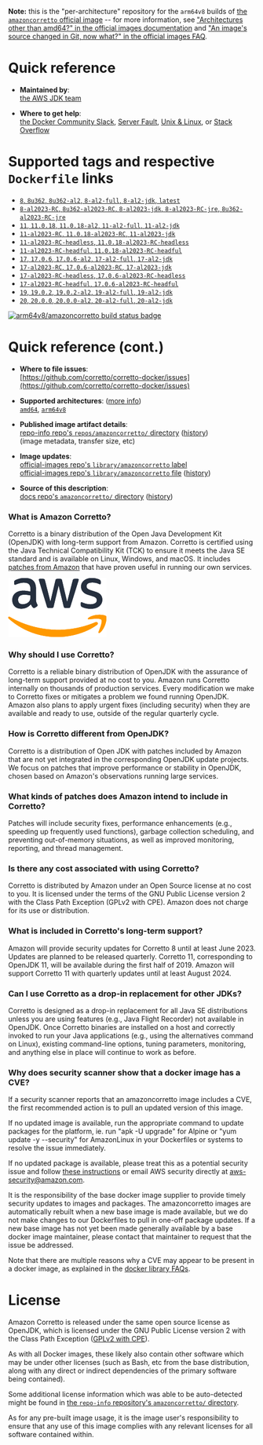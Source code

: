 <!--

********************************************************************************

WARNING:

    DO NOT EDIT "amazoncorretto/README.md"

    IT IS AUTO-GENERATED

    (from the other files in "amazoncorretto/" combined with a set of templates)

********************************************************************************

-->

**Note:** this is the "per-architecture" repository for the `arm64v8` builds of [the `amazoncorretto` official image](https://hub.docker.com/_/amazoncorretto) -- for more information, see ["Architectures other than amd64?" in the official images documentation](https://github.com/docker-library/official-images#architectures-other-than-amd64) and ["An image's source changed in Git, now what?" in the official images FAQ](https://github.com/docker-library/faq#an-images-source-changed-in-git-now-what).

# Quick reference

-	**Maintained by**:  
	[the AWS JDK team](https://github.com/corretto/corretto-docker)

-	**Where to get help**:  
	[the Docker Community Slack](https://dockr.ly/comm-slack), [Server Fault](https://serverfault.com/help/on-topic), [Unix & Linux](https://unix.stackexchange.com/help/on-topic), or [Stack Overflow](https://stackoverflow.com/help/on-topic)

# Supported tags and respective `Dockerfile` links

-	[`8`, `8u362`, `8u362-al2`, `8-al2-full`, `8-al2-jdk`, `latest`](https://github.com/corretto/corretto-docker/blob/89f3ffd0116c0ade71636d8084a6e4163467e89f/8/jdk/al2/Dockerfile)
-	[`8-al2023-RC`, `8u362-al2023-RC`, `8-al2023-jdk`, `8-al2023-RC-jre`, `8u362-al2023-RC-jre`](https://github.com/corretto/corretto-docker/blob/89f3ffd0116c0ade71636d8084a6e4163467e89f/8/jdk/al2023/Dockerfile)
-	[`11`, `11.0.18`, `11.0.18-al2`, `11-al2-full`, `11-al2-jdk`](https://github.com/corretto/corretto-docker/blob/89f3ffd0116c0ade71636d8084a6e4163467e89f/11/jdk/al2/Dockerfile)
-	[`11-al2023-RC`, `11.0.18-al2023-RC`, `11-al2023-jdk`](https://github.com/corretto/corretto-docker/blob/89f3ffd0116c0ade71636d8084a6e4163467e89f/11/jdk/al2023/Dockerfile)
-	[`11-al2023-RC-headless`, `11.0.18-al2023-RC-headless`](https://github.com/corretto/corretto-docker/blob/89f3ffd0116c0ade71636d8084a6e4163467e89f/11/headless/al2023/Dockerfile)
-	[`11-al2023-RC-headful`, `11.0.18-al2023-RC-headful`](https://github.com/corretto/corretto-docker/blob/89f3ffd0116c0ade71636d8084a6e4163467e89f/11/headful/al2023/Dockerfile)
-	[`17`, `17.0.6`, `17.0.6-al2`, `17-al2-full`, `17-al2-jdk`](https://github.com/corretto/corretto-docker/blob/89f3ffd0116c0ade71636d8084a6e4163467e89f/17/jdk/al2/Dockerfile)
-	[`17-al2023-RC`, `17.0.6-al2023-RC`, `17-al2023-jdk`](https://github.com/corretto/corretto-docker/blob/89f3ffd0116c0ade71636d8084a6e4163467e89f/17/jdk/al2023/Dockerfile)
-	[`17-al2023-RC-headless`, `17.0.6-al2023-RC-headless`](https://github.com/corretto/corretto-docker/blob/89f3ffd0116c0ade71636d8084a6e4163467e89f/17/headless/al2023/Dockerfile)
-	[`17-al2023-RC-headful`, `17.0.6-al2023-RC-headful`](https://github.com/corretto/corretto-docker/blob/89f3ffd0116c0ade71636d8084a6e4163467e89f/17/headful/al2023/Dockerfile)
-	[`19`, `19.0.2`, `19.0.2-al2`, `19-al2-full`, `19-al2-jdk`](https://github.com/corretto/corretto-docker/blob/89f3ffd0116c0ade71636d8084a6e4163467e89f/19/jdk/al2/Dockerfile)
-	[`20`, `20.0.0`, `20.0.0-al2`, `20-al2-full`, `20-al2-jdk`](https://github.com/corretto/corretto-docker/blob/89f3ffd0116c0ade71636d8084a6e4163467e89f/20/jdk/al2/Dockerfile)

[![arm64v8/amazoncorretto build status badge](https://img.shields.io/jenkins/s/https/doi-janky.infosiftr.net/job/multiarch/job/arm64v8/job/amazoncorretto.svg?label=arm64v8/amazoncorretto%20%20build%20job)](https://doi-janky.infosiftr.net/job/multiarch/job/arm64v8/job/amazoncorretto/)

# Quick reference (cont.)

-	**Where to file issues**:  
	[https://github.com/corretto/corretto-docker/issues](https://github.com/corretto/corretto-docker/issues)

-	**Supported architectures**: ([more info](https://github.com/docker-library/official-images#architectures-other-than-amd64))  
	[`amd64`](https://hub.docker.com/r/amd64/amazoncorretto/), [`arm64v8`](https://hub.docker.com/r/arm64v8/amazoncorretto/)

-	**Published image artifact details**:  
	[repo-info repo's `repos/amazoncorretto/` directory](https://github.com/docker-library/repo-info/blob/master/repos/amazoncorretto) ([history](https://github.com/docker-library/repo-info/commits/master/repos/amazoncorretto))  
	(image metadata, transfer size, etc)

-	**Image updates**:  
	[official-images repo's `library/amazoncorretto` label](https://github.com/docker-library/official-images/issues?q=label%3Alibrary%2Famazoncorretto)  
	[official-images repo's `library/amazoncorretto` file](https://github.com/docker-library/official-images/blob/master/library/amazoncorretto) ([history](https://github.com/docker-library/official-images/commits/master/library/amazoncorretto))

-	**Source of this description**:  
	[docs repo's `amazoncorretto/` directory](https://github.com/docker-library/docs/tree/master/amazoncorretto) ([history](https://github.com/docker-library/docs/commits/master/amazoncorretto))

### What is Amazon Corretto?

Corretto is a binary distribution of the Open Java Development Kit (OpenJDK) with long-term support from Amazon. Corretto is certified using the Java Technical Compatibility Kit (TCK) to ensure it meets the Java SE standard and is available on Linux, Windows, and macOS. It includes [patches from Amazon](https://docs.aws.amazon.com/corretto/latest/corretto-8-ug/patches.html) that have proven useful in running our own services.

![logo](https://raw.githubusercontent.com/docker-library/docs/e7106eecc0140176d9c3dec8986f2e61b443e0fb/amazoncorretto/logo.png)

### Why should I use Corretto?

Corretto is a reliable binary distribution of OpenJDK with the assurance of long-term support provided at no cost to you. Amazon runs Corretto internally on thousands of production services. Every modification we make to Corretto fixes or mitigates a problem we found running OpenJDK. Amazon also plans to apply urgent fixes (including security) when they are available and ready to use, outside of the regular quarterly cycle.

### How is Corretto different from OpenJDK?

Corretto is a distribution of Open JDK with patches included by Amazon that are not yet integrated in the corresponding OpenJDK update projects. We focus on patches that improve performance or stability in OpenJDK, chosen based on Amazon's observations running large services.

### What kinds of patches does Amazon intend to include in Corretto?

Patches will include security fixes, performance enhancements (e.g., speeding up frequently used functions), garbage collection scheduling, and preventing out-of-memory situations, as well as improved monitoring, reporting, and thread management.

### Is there any cost associated with using Corretto?

Corretto is distributed by Amazon under an Open Source license at no cost to you. It is licensed under the terms of the GNU Public License version 2 with the Class Path Exception (GPLv2 with CPE). Amazon does not charge for its use or distribution.

### What is included in Corretto's long-term support?

Amazon will provide security updates for Corretto 8 until at least June 2023. Updates are planned to be released quarterly. Corretto 11, corresponding to OpenJDK 11, will be available during the first half of 2019. Amazon will support Corretto 11 with quarterly updates until at least August 2024.

### Can I use Corretto as a drop-in replacement for other JDKs?

Corretto is designed as a drop-in replacement for all Java SE distributions unless you are using features (e.g., Java Flight Recorder) not available in OpenJDK. Once Corretto binaries are installed on a host and correctly invoked to run your Java applications (e.g., using the alternatives command on Linux), existing command-line options, tuning parameters, monitoring, and anything else in place will continue to work as before.

### Why does security scanner show that a docker image has a CVE?

If a security scanner reports that an amazoncorretto image includes a CVE, the first recommended action is to pull an updated version of this image.

If no updated image is available, run the appropriate command to update packages for the platform, ie. run "apk -U upgrade" for Alpine or "yum update -y --security" for AmazonLinux in your Dockerfiles or systems to resolve the issue immediately.

If no updated package is available, please treat this as a potential security issue and follow [these instructions](https://aws.amazon.com/security/vulnerability-reporting/) or email AWS security directly at [aws-security@amazon.com](mailto:aws-security@amazon.com).

It is the responsibility of the base docker image supplier to provide timely security updates to images and packages. The amazoncorretto images are automatically rebuilt when a new base image is made available, but we do not make changes to our Dockerfiles to pull in one-off package updates. If a new base image has not yet been made generally available by a base docker image maintainer, please contact that maintainer to request that the issue be addressed.

Note that there are multiple reasons why a CVE may appear to be present in a docker image, as explained in the [docker library FAQs](https://github.com/docker-library/faq/tree/73f10b0daf2fb8e7b38efaccc0e90b3510919d51#why-does-my-security-scanner-show-that-an-image-has-cves).

# License

Amazon Corretto is released under the same open source license as OpenJDK, which is licensed under the GNU Public License version 2 with the Class Path Exception ([GPLv2 with CPE](https://openjdk.java.net/legal/gplv2+ce.html)).

As with all Docker images, these likely also contain other software which may be under other licenses (such as Bash, etc from the base distribution, along with any direct or indirect dependencies of the primary software being contained).

Some additional license information which was able to be auto-detected might be found in [the `repo-info` repository's `amazoncorretto/` directory](https://github.com/docker-library/repo-info/tree/master/repos/amazoncorretto).

As for any pre-built image usage, it is the image user's responsibility to ensure that any use of this image complies with any relevant licenses for all software contained within.
